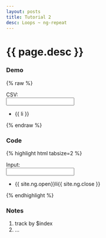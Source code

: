 ```yaml
---
layout: posts
title: Tutorial 2
desc: Loops ~ ng-repeat
---
```

# {{ page.desc }}

### Demo
{% raw %}
<div class="demo" ng-init="csv = '';">
	<label>CSV: </label>
	<div class="indent">
		<input ng-model="csv" type="text" />
	</div>
	<ul>
		<li ng-repeat="li in csv.split(',') track by $index">
			{{ li }}
		</li>
	</ul>
</div>
{% endraw %}

### Code
{% highlight html tabsize=2 %}
<div class="demo" ng-init="csv = '';">
	<label>Input: </label>
	<div class="indent">
		<input ng-model="magic" type="text" />
	</div>
	<ul>
		<li ng-repeat="li in csv.split(',')">
			{{ site.ng.open}}li{{ site.ng.close }}
		</li>
	</ul>
</div>
{% endhighlight %}

### Notes
1. track by $index
1. ...
